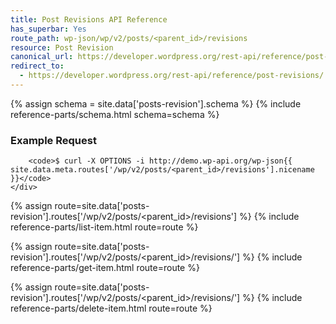 ```yaml
---
title: Post Revisions API Reference
has_superbar: Yes
route_path: wp-json/wp/v2/posts/<parent_id>/revisions
resource: Post Revision
canonical_url: https://developer.wordpress.org/rest-api/reference/post-revisions/
redirect_to:
  - https://developer.wordpress.org/rest-api/reference/post-revisions/
---
```


<section class="route">
	<div class="primary">
		{% assign schema = site.data['posts-revision'].schema %}
		{% include reference-parts/schema.html schema=schema %}
	</div>
	<div class="secondary">
		<h3>Example Request</h3>

		<code>$ curl -X OPTIONS -i http://demo.wp-api.org/wp-json{{ site.data.meta.routes['/wp/v2/posts/<parent_id>/revisions'].nicename }}</code>
	</div>
</section>

{% assign route=site.data['posts-revision'].routes['/wp/v2/posts/<parent_id>/revisions'] %}
{% include reference-parts/list-item.html route=route %}

{% assign route=site.data['posts-revision'].routes['/wp/v2/posts/<parent_id>/revisions/<id>'] %}
{% include reference-parts/get-item.html route=route %}

{% assign route=site.data['posts-revision'].routes['/wp/v2/posts/<parent_id>/revisions/<id>'] %}
{% include reference-parts/delete-item.html route=route %}
